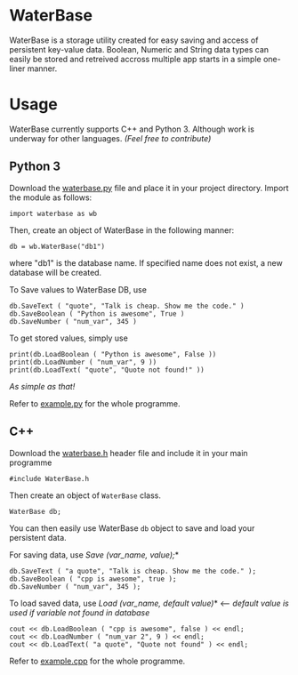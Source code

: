 # WaterBase

WaterBase is a storage utility created for easy saving and access of persistent key-value data. Boolean, Numeric and String data types can easily be stored and retreived accross multiple app starts in a simple one-liner manner.

# Usage
WaterBase currently supports C++ and Python 3. Although work is underway for other languages. _(Feel free to contribute)_

## Python 3

Download the [waterbase.py](python/waterbase.py) file and place it in your project directory.
Import the module as follows:

`import waterbase as wb`

Then, create an object of WaterBase in the following manner:

`db = wb.WaterBase("db1")`

where "db1" is the database name.
If specified name does not exist, a new database will be created.

To Save values to WaterBase DB, use
```
db.SaveText ( "quote", "Talk is cheap. Show me the code." )
db.SaveBoolean ( "Python is awesome", True )
db.SaveNumber ( "num_var", 345 )
```
To get stored values, simply use
```
print(db.LoadBoolean ( "Python is awesome", False ))
print(db.LoadNumber ( "num_var", 9 ))
print(db.LoadText( "quote", "Quote not found!" ))
```
_As simple as that!_


Refer to [example.py](python/example.py) for the whole programme.


## C++
Download the [waterbase.h](cpp/waterbase.h) header file and include it in your main programme
```
#include WaterBase.h
```

Then create an object of `WaterBase` class.
```
WaterBase db;
```

You can then easily use WaterBase `db` object to save and load your persistent data.

For saving data, use **Save* (var_name, value);**
```
db.SaveText ( "a quote", "Talk is cheap. Show me the code." );
db.SaveBoolean ( "cpp is awesome", true );
db.SaveNumber ( "num_var", 345 );
```
  
  
To load saved data, use **Load* (var_name, default value)** <-- _default value is used if variable not found in database_
```
cout << db.LoadBoolean ( "cpp is awesome", false ) << endl;
cout << db.LoadNumber ( "num_var 2", 9 ) << endl;
cout << db.LoadText( "a quote", "Quote not found" ) << endl;
```

Refer to [example.cpp](cpp/example.cpp) for the whole programme.
